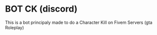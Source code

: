 # BOT CK (discord)
 This is a bot principaly made to do a Character Kill on Fivem Servers (gta Roleplay)
